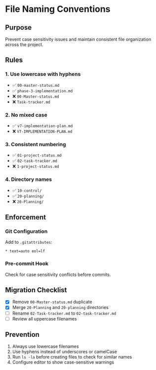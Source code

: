 # File Naming Conventions

## Purpose
Prevent case sensitivity issues and maintain consistent file organization across the project.

## Rules

### 1. Use lowercase with hyphens
- ✅ `00-master-status.md`
- ✅ `phase-3-implementation.md`
- ❌ `00-Master-status.md`
- ❌ `Task-tracker.md`

### 2. No mixed case
- ✅ `v7-implementation-plan.md`
- ❌ `V7-IMPLEMENTATION-PLAN.md`

### 3. Consistent numbering
- ✅ `01-project-status.md`
- ✅ `02-task-tracker.md`
- ❌ `1-project-status.md`

### 4. Directory names
- ✅ `10-control/`
- ✅ `20-planning/`
- ❌ `20-Planning/`

## Enforcement

### Git Configuration
Add to `.gitattributes`:
```
* text=auto eol=lf
```

### Pre-commit Hook
Check for case sensitivity conflicts before commits.

## Migration Checklist
- [x] Remove `00-Master-status.md` duplicate
- [x] Merge `20-Planning` and `20-planning` directories
- [ ] Rename `02-Task-tracker.md` to `02-task-tracker.md`
- [ ] Review all uppercase filenames

## Prevention
1. Always use lowercase filenames
2. Use hyphens instead of underscores or camelCase
3. Run `ls -la` before creating files to check for similar names
4. Configure editor to show case-sensitive warnings